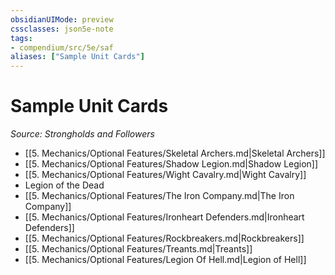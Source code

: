 ```yaml
---
obsidianUIMode: preview
cssclasses: json5e-note
tags:
- compendium/src/5e/saf
aliases: ["Sample Unit Cards"]
---
```

# Sample Unit Cards
*Source: Strongholds and Followers* 

- [[5. Mechanics/Optional Features/Skeletal Archers.md\|Skeletal Archers]]  
- [[5. Mechanics/Optional Features/Shadow Legion.md\|Shadow Legion]]  
- [[5. Mechanics/Optional Features/Wight Cavalry.md\|Wight Cavalry]]  
- Legion of the Dead  
- [[5. Mechanics/Optional Features/The Iron Company.md\|The Iron Company]]  
- [[5. Mechanics/Optional Features/Ironheart Defenders.md\|Ironheart Defenders]]  
- [[5. Mechanics/Optional Features/Rockbreakers.md\|Rockbreakers]]  
- [[5. Mechanics/Optional Features/Treants.md\|Treants]]  
- [[5. Mechanics/Optional Features/Legion Of Hell.md\|Legion of Hell]]